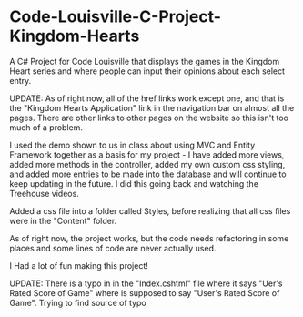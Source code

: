 # Code-Louisville-C-Project-Kingdom-Hearts
A C# Project for Code Louisville that displays the games in the Kingdom Heart series and where people can input their opinions about each select entry.

UPDATE: As of right now, all of the href links work except one, and that is the "Kingdom Hearts Application" link in the navigation bar on almost all the pages. There are other links to other pages on the website so this isn't too much of a problem.

I used the demo shown to us in class about using MVC and Entity Framework together as a basis for my project - I have added more views, added more methods in the controller, added my own custom css styling, and added more entries to be made into the database and will continue to keep updating in the future. I did this going back and watching the Treehouse videos.

Added a css file into a folder called Styles, before realizing that all css files were in the "Content" folder.

As of right now, the project works, but the code needs refactoring in some places and some lines of code are never actually used.

I Had a lot of fun making this project!

UPDATE: There is a typo in in the "Index.cshtml" file where it says "Uer's Rated Score of Game" where is supposed to say "User's Rated Score of Game". Trying to find source of typo


